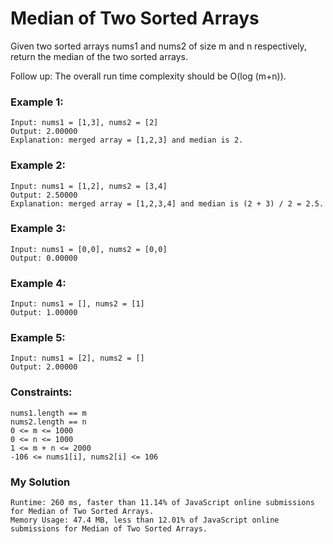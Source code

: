# Median of Two Sorted Arrays 

Given two sorted arrays nums1 and nums2 of size m and n respectively, return the median of the two sorted arrays.

Follow up: The overall run time complexity should be O(log (m+n)).

 

### Example 1:
````
Input: nums1 = [1,3], nums2 = [2]
Output: 2.00000
Explanation: merged array = [1,2,3] and median is 2.
````

### Example 2:

```
Input: nums1 = [1,2], nums2 = [3,4]
Output: 2.50000
Explanation: merged array = [1,2,3,4] and median is (2 + 3) / 2 = 2.5.
```

### Example 3:

```
Input: nums1 = [0,0], nums2 = [0,0]
Output: 0.00000
```

### Example 4:
```
Input: nums1 = [], nums2 = [1]
Output: 1.00000
```

### Example 5:
```
Input: nums1 = [2], nums2 = []
Output: 2.00000
```

### Constraints:
```
nums1.length == m
nums2.length == n
0 <= m <= 1000
0 <= n <= 1000
1 <= m + n <= 2000
-106 <= nums1[i], nums2[i] <= 106
```

### My Solution

```
Runtime: 260 ms, faster than 11.14% of JavaScript online submissions for Median of Two Sorted Arrays.
Memory Usage: 47.4 MB, less than 12.01% of JavaScript online submissions for Median of Two Sorted Arrays.
```